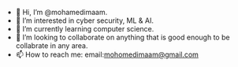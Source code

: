 - 👋 Hi, I’m @mohamedimaam.
- 👀 I’m interested in cyber security, ML & AI.
- 🌱 I’m currently learning computer science.
- 💞️ I’m looking to collaborate on anything that is good enough to be collabrate in any area.
- 📫 How to reach me: email:mohomedimaam@gmail.com

<!---
crazykiller1/crazykiller1 is a ✨ special ✨ repository because its `README.md` (this file) appears on your GitHub profile.
You can click the Preview link to take a look at your changes.
--->
